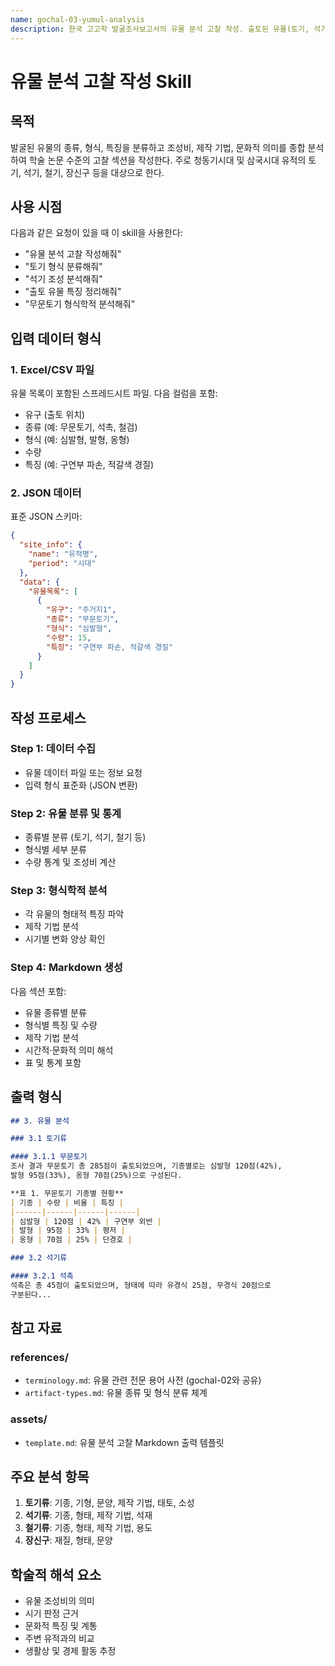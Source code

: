 ```yaml
---
name: gochal-03-yumul-analysis
description: 한국 고고학 발굴조사보고서의 유물 분석 고찰 작성. 출토된 유물(토기, 석기, 철기 등)의 종류, 형식, 특징을 분류하고 시간적·문화적 의미를 해석하여 학술적 고찰을 생성. 청동기시대 및 삼국시대 유적 특화. 사용자가 "유물 분석 고찰 작성", "토기 형식 분류", "석기 조성 분석"을 요청할 때 사용.
---
```


# 유물 분석 고찰 작성 Skill

## 목적

발굴된 유물의 종류, 형식, 특징을 분류하고 조성비, 제작 기법, 문화적 의미를 종합 분석하여 학술 논문 수준의 고찰 섹션을 작성한다. 주로 청동기시대 및 삼국시대 유적의 토기, 석기, 철기, 장신구 등을 대상으로 한다.

## 사용 시점

다음과 같은 요청이 있을 때 이 skill을 사용한다:

- "유물 분석 고찰 작성해줘"
- "토기 형식 분류해줘"
- "석기 조성 분석해줘"
- "출토 유물 특징 정리해줘"
- "무문토기 형식학적 분석해줘"

## 입력 데이터 형식

### 1. Excel/CSV 파일
유물 목록이 포함된 스프레드시트 파일. 다음 컬럼을 포함:
- 유구 (출토 위치)
- 종류 (예: 무문토기, 석촉, 철검)
- 형식 (예: 심발형, 발형, 옹형)
- 수량
- 특징 (예: 구연부 파손, 적갈색 경질)

### 2. JSON 데이터
표준 JSON 스키마:
```json
{
  "site_info": {
    "name": "유적명",
    "period": "시대"
  },
  "data": {
    "유물목록": [
      {
        "유구": "주거지1",
        "종류": "무문토기",
        "형식": "심발형",
        "수량": 15,
        "특징": "구연부 파손, 적갈색 경질"
      }
    ]
  }
}
```

## 작성 프로세스

### Step 1: 데이터 수집
- 유물 데이터 파일 또는 정보 요청
- 입력 형식 표준화 (JSON 변환)

### Step 2: 유물 분류 및 통계
- 종류별 분류 (토기, 석기, 철기 등)
- 형식별 세부 분류
- 수량 통계 및 조성비 계산

### Step 3: 형식학적 분석
- 각 유물의 형태적 특징 파악
- 제작 기법 분석
- 시기별 변화 양상 확인

### Step 4: Markdown 생성
다음 섹션 포함:
- 유물 종류별 분류
- 형식별 특징 및 수량
- 제작 기법 분석
- 시간적·문화적 의미 해석
- 표 및 통계 포함

## 출력 형식

```markdown
## 3. 유물 분석

### 3.1 토기류

#### 3.1.1 무문토기
조사 결과 무문토기 총 285점이 출토되었으며, 기종별로는 심발형 120점(42%), 
발형 95점(33%), 옹형 70점(25%)으로 구성된다.

**표 1. 무문토기 기종별 현황**
| 기종 | 수량 | 비율 | 특징 |
|------|------|------|------|
| 심발형 | 120점 | 42% | 구연부 외반 |
| 발형 | 95점 | 33% | 평저 |
| 옹형 | 70점 | 25% | 단경호 |

### 3.2 석기류

#### 3.2.1 석촉
석촉은 총 45점이 출토되었으며, 형태에 따라 유경식 25점, 무경식 20점으로 
구분된다...
```

## 참고 자료

### references/
- `terminology.md`: 유물 관련 전문 용어 사전 (gochal-02와 공유)
- `artifact-types.md`: 유물 종류 및 형식 분류 체계

### assets/
- `template.md`: 유물 분석 고찰 Markdown 출력 템플릿

## 주요 분석 항목

1. **토기류**: 기종, 기형, 문양, 제작 기법, 태토, 소성
2. **석기류**: 기종, 형태, 제작 기법, 석재
3. **철기류**: 기종, 형태, 제작 기법, 용도
4. **장신구**: 재질, 형태, 문양

## 학술적 해석 요소

- 유물 조성비의 의미
- 시기 판정 근거
- 문화적 특징 및 계통
- 주변 유적과의 비교
- 생활상 및 경제 활동 추정
